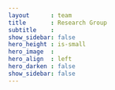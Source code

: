 ```yaml
---
layout      : team
title       : Research Group
subtitle    :
show_sidebar: false
hero_height : is-small
hero_image  :
hero_align  : left
hero_darken : false
show_sidebar: false
---
```

